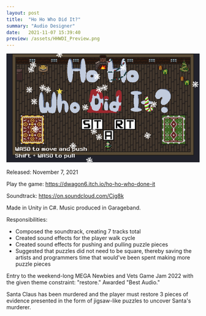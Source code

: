```yaml
---
layout: post
title:  "Ho Ho Who Did It?"
summary: "Audio Designer"
date:   2021-11-07 15:39:40
preview: /assets/HHWDI_Preview.png
---
```


![Picture 1](/assets/HHWDI_Full.png)

Released: November 7, 2021



Play the game: https://dwagon6.itch.io/ho-ho-who-done-it

Soundtrack: https://on.soundcloud.com/Cjg8k

Made in Unity in C#.
Music produced in Garageband.



Responsibilities:
- Composed the soundtrack, creating 7 tracks total
- Created sound effects for the player walk cycle
- Created sound effects for pushing and pulling puzzle pieces
- Suggested that puzzles did not need to be square, thereby saving the artists and programmers time that would've been spent making more puzzle pieces



Entry to the weekend-long MEGA Newbies and Vets Game Jam 2022 with the given theme constraint: "restore." Awarded "Best Audio."

Santa Claus has been murdered and the player must restore 3 pieces of evidence presented in the form of jigsaw-like puzzles to uncover Santa's murderer.
